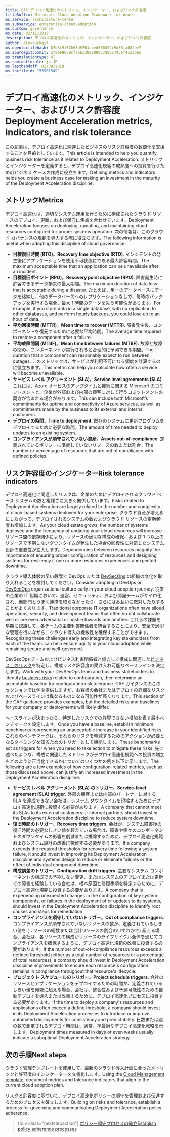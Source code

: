 ```yaml
---
title: CAF:デプロイ高速化のメトリック、インジケーター、およびリスク許容度
titleSuffix: Microsoft Cloud Adoption Framework for Azure
ms.service: architecture-center
ms.subservice: enterprise-cloud-adoption
ms.custom: governance
ms.date: 02/11/2019
description: デプロイ高速化のメトリック、インジケーター、およびリスク許容度
author: alexbuckgit
ms.openlocfilehash: 87d6f9f67b98d5761aced560392c9d38fa682ee7
ms.sourcegitcommit: 273e690c0cfabbc3822089c7d8bc743ef41d2b6e
ms.translationtype: HT
ms.contentlocale: ja-JP
ms.lasthandoff: 02/08/2019
ms.locfileid: "55901549"
---
```

# <a name="deployment-acceleration-metrics-indicators-and-risk-tolerance"></a><span data-ttu-id="80a9b-103">デプロイ高速化のメトリック、インジケーター、およびリスク許容度</span><span class="sxs-lookup"><span data-stu-id="80a9b-103">Deployment Acceleration metrics, indicators, and risk tolerance</span></span>

<span data-ttu-id="80a9b-104">この記事は、デプロイ高速化に関連したビジネスのリスク許容度の数値化を支援することを目的としています。</span><span class="sxs-lookup"><span data-stu-id="80a9b-104">This article is intended to help you quantify business risk tolerance as it relates to Deployment Acceleration.</span></span> <span data-ttu-id="80a9b-105">メトリックとインジケーターを定義すると、デプロイ高速化規範の成熟度への投資を行うためのビジネス ケースの作成に役立ちます。</span><span class="sxs-lookup"><span data-stu-id="80a9b-105">Defining metrics and indicators helps you create a business case for making an investment in the maturity of the Deployment Acceleration discipline.</span></span>

## <a name="metrics"></a><span data-ttu-id="80a9b-106">メトリック</span><span class="sxs-lookup"><span data-stu-id="80a9b-106">Metrics</span></span>

<span data-ttu-id="80a9b-107">デプロイ高速化は、適切なシステム運用を行うために構成されたクラウド リソースのデプロイ、更新、および保守に焦点を合わせています。</span><span class="sxs-lookup"><span data-stu-id="80a9b-107">Deployment Acceleration focuses on deploying, updating, and maintaining cloud resources configured for proper systems operation.</span></span> <span data-ttu-id="80a9b-108">次の情報は、このクラウド ガバナンスの規範を導入する際に役立ちます。</span><span class="sxs-lookup"><span data-stu-id="80a9b-108">The following information is useful when adopting this discipline of cloud governance:</span></span>

- <span data-ttu-id="80a9b-109">**目標復旧時間 (RTO)**。</span><span class="sxs-lookup"><span data-stu-id="80a9b-109">**Recovery time objective (RTO)**.</span></span> <span data-ttu-id="80a9b-110">インシデントの発生後にアプリケーションを使用不可状態にできる最大許容時間。</span><span class="sxs-lookup"><span data-stu-id="80a9b-110">The maximum acceptable time that an application can be unavailable after an incident.</span></span>
- <span data-ttu-id="80a9b-111">**目標復旧ポイント (RPO)**。</span><span class="sxs-lookup"><span data-stu-id="80a9b-111">**Recovery point objective (RPO)**.</span></span> <span data-ttu-id="80a9b-112">障害発生時に許容できるデータ損失の最大期間。</span><span class="sxs-lookup"><span data-stu-id="80a9b-112">The maximum duration of data loss that is acceptable during a disaster.</span></span> <span data-ttu-id="80a9b-113">たとえば、単一のデータベースにデータを格納し、他のデータベースへのレプリケーションなしで、毎時のバックアップを実行する場合、最大 1 時間のデータを失う可能性があります。</span><span class="sxs-lookup"><span data-stu-id="80a9b-113">For example, if you store data in a single database, with no replication to other databases, and perform hourly backups, you could lose up to an hour of data.</span></span>
- <span data-ttu-id="80a9b-114">**平均回復時間 (MTTR)**。</span><span class="sxs-lookup"><span data-stu-id="80a9b-114">**Mean time to recover (MTTR)**.</span></span> <span data-ttu-id="80a9b-115">障害発生後、コンポーネントを復元するために必要な平均時間。</span><span class="sxs-lookup"><span data-stu-id="80a9b-115">The average time required to restore a component after a failure.</span></span>
- <span data-ttu-id="80a9b-116">**平均故障間隔 (MTBF)**。</span><span class="sxs-lookup"><span data-stu-id="80a9b-116">**Mean time between failures (MTBF)**.</span></span> <span data-ttu-id="80a9b-117">故障と故障の間の、コンポーネントが実行されると合理的に予測できる期間。</span><span class="sxs-lookup"><span data-stu-id="80a9b-117">The duration that a component can reasonably expect to run between outages.</span></span> <span data-ttu-id="80a9b-118">このメトリックは、サービスが利用不可になる頻度を計算するのに役立ちます。</span><span class="sxs-lookup"><span data-stu-id="80a9b-118">This metric can help you calculate how often a service will become unavailable.</span></span>
- <span data-ttu-id="80a9b-119">**サービス レベル アグリーメント (SLA)**。</span><span class="sxs-lookup"><span data-stu-id="80a9b-119">**Service level agreements (SLA)**.</span></span> <span data-ttu-id="80a9b-120">これには、Azure サービスのアップタイムと接続に関する Microsoft のコミットメントと、企業が外部および内部の顧客に対して行うコミットメントの両方が含まれる場合があります。</span><span class="sxs-lookup"><span data-stu-id="80a9b-120">This can include both Microsoft’s commitments for uptime and connectivity of Azure services, as well as commitments made by the business to its external and internal customers.</span></span>
- <span data-ttu-id="80a9b-121">**デプロイの時間**。</span><span class="sxs-lookup"><span data-stu-id="80a9b-121">**Time to deployment**.</span></span> <span data-ttu-id="80a9b-122">既存のシステムに更新プログラムをデプロイするために必要な時間。</span><span class="sxs-lookup"><span data-stu-id="80a9b-122">The amount of time needed to deploy updates to an existing system.</span></span>
- <span data-ttu-id="80a9b-123">**コンプライアンスが順守されていない資産**。</span><span class="sxs-lookup"><span data-stu-id="80a9b-123">**Assets out-of-compliance**.</span></span> <span data-ttu-id="80a9b-124">定義されているポリシーに準拠していないリソースの数または割合。</span><span class="sxs-lookup"><span data-stu-id="80a9b-124">The number or percentage of resources that are out of compliance with defined policies.</span></span>

## <a name="risk-tolerance-indicators"></a><span data-ttu-id="80a9b-125">リスク許容度のインジケーター</span><span class="sxs-lookup"><span data-stu-id="80a9b-125">Risk tolerance indicators</span></span>

<span data-ttu-id="80a9b-126">デプロイ高速化に関連したリスクは、企業のためにデプロイされるクラウド ベース システムの数と複雑さに大きく関係しています。</span><span class="sxs-lookup"><span data-stu-id="80a9b-126">Risks related to Deployment Acceleration are largely related to the number and complexity of cloud-based systems deployed for your enterprise.</span></span> <span data-ttu-id="80a9b-127">クラウド資産が増えるにしたがって、デプロイされるシステムの数およびクラウド リソースの更新頻度も増加します。</span><span class="sxs-lookup"><span data-stu-id="80a9b-127">As your cloud estate grows, the number of systems deployed and the frequency of updating your cloud resources will increase.</span></span> <span data-ttu-id="80a9b-128">リソース間の依存関係により、リソースの適切な構成の確保、および 1 つ以上のリソースで予期しないダウンタイムが発生した場合の回復性に対応したシステム設計の重要性が拡大します。</span><span class="sxs-lookup"><span data-stu-id="80a9b-128">Dependencies between resources magnify the importance of ensuring proper configuration of resources and designing systems for resiliency if one or more resources experiences unexpected downtime.</span></span>

<!-- "en-us" location is required for the URL below. -->

<span data-ttu-id="80a9b-129">クラウド導入体験の早い段階で DevOps または [DevSecOps](https://www.microsoft.com/en-us/securityengineering/devsecops) の組織の文化を取り入れることを検討してください。</span><span class="sxs-lookup"><span data-stu-id="80a9b-129">Consider adopting a DevOps or [DevSecOps](https://www.microsoft.com/en-us/securityengineering/devsecops) organizational culture early in your cloud adoption journey.</span></span> <span data-ttu-id="80a9b-130">従来の企業の IT 組織において、運営、セキュリティ、および開発チームがサイロ化され、他部門とうまく連携を取らなかったり、さらにはお互いに敵対したりすることがよくあります。</span><span class="sxs-lookup"><span data-stu-id="80a9b-130">Traditional corporate IT organizations often have siloed operations, security, and development teams that often do not collaborate well or are even adversarial or hostile towards one another.</span></span> <span data-ttu-id="80a9b-131">これらの課題を早期に認識して、各チームの主要利害関係者を統合することにより、安全で適切な管理を行いながら、クラウド導入の機敏性を確保することができます。</span><span class="sxs-lookup"><span data-stu-id="80a9b-131">Recognizing these challenges early and integrating key stakeholders from each of the teams can help ensure agility in your cloud adoption while remaining secure and well-governed.</span></span>

<span data-ttu-id="80a9b-132">DevSecOps チームおよびビジネス利害関係者と協力して構成に関連した[ビジネス上のリスク](business-risks.md)を特定し、構成リスク許容度の受け入れ可能なベースラインを決定します。</span><span class="sxs-lookup"><span data-stu-id="80a9b-132">Work with your DevSecOps team and business stakeholders to identify [business risks](business-risks.md) related to configuration, then determine an acceptable baseline for configuration risk tolerance.</span></span> <span data-ttu-id="80a9b-133">CAF ガイダンスのこのセクションでは例を提供しますが、お客様の会社またはデプロイの詳細なリスクおよびベースラインは異なるものになる可能性が高くなります。</span><span class="sxs-lookup"><span data-stu-id="80a9b-133">This section of the CAF guidance provides examples, but the detailed risks and baselines for your company or deployments will likely differ.</span></span>

<span data-ttu-id="80a9b-134">ベースラインが決まったら、特定したリスクでの許容できない増加を表す最小ベンチマークを設定します。</span><span class="sxs-lookup"><span data-stu-id="80a9b-134">Once you have a baseline, establish minimum benchmarks representing an unacceptable increase in your identified risks.</span></span> <span data-ttu-id="80a9b-135">これらのベンチマークは、それらのリスクを軽減するためのアクションが必要となるタイミングを知るためのトリガーとして機能します。</span><span class="sxs-lookup"><span data-stu-id="80a9b-135">These benchmarks act as triggers for when you need to take action to mitigate these risks.</span></span> <span data-ttu-id="80a9b-136">先に述べたような、構成に関連したメトリックがデプロイ高速化規範への投資の増加をどのように正当化できるかについてのいくつかの例を以下に示します。</span><span class="sxs-lookup"><span data-stu-id="80a9b-136">The following are a few examples of how configuration-related metrics, such as those discussed above, can justify an increased investment in the Deployment Acceleration discipline.</span></span>

- <span data-ttu-id="80a9b-137">**サービス レベル アグリーメント (SLA) のトリガー**。</span><span class="sxs-lookup"><span data-stu-id="80a9b-137">**Service-level agreement (SLA) trigger**.</span></span> <span data-ttu-id="80a9b-138">外部の顧客または内部のパートナーに対する SLA を達成できない会社は、システム ダウンタイムを短縮するためにデプロイ高速化規範に投資する必要があります。</span><span class="sxs-lookup"><span data-stu-id="80a9b-138">A company that cannot meet its SLAs to its external customers or internal partners should invest in the Deployment Acceleration discipline to reduce system downtime.</span></span>
- <span data-ttu-id="80a9b-139">**復旧時間のトリガー**。</span><span class="sxs-lookup"><span data-stu-id="80a9b-139">**Recovery time triggers**.</span></span> <span data-ttu-id="80a9b-140">会社が、システム障害後の復旧時間の必要なしきい値を超えている場合は、障害や個々のコンポーネントのダウンタイムの影響を削減または排除するために、デプロイ高速化規範およびシステム設計の改善に投資する必要があります。</span><span class="sxs-lookup"><span data-stu-id="80a9b-140">If a company exceeds the required thresholds for recovery time following a system failure, it should invest in improving its Deployment Acceleration discipline and systems design to reduce or eliminate failures or the effect of individual component downtime.</span></span>
- <span data-ttu-id="80a9b-141">**構成誤差のトリガー**。</span><span class="sxs-lookup"><span data-stu-id="80a9b-141">**Configuration drift triggers**.</span></span> <span data-ttu-id="80a9b-142">主要なシステム コンポーネントの構成での予期しない変更、またはシステムのデプロイまたは更新での障害を経験している会社は、根本原因と修復手順を特定するために、デプロイ高速化規範に投資する必要があります。</span><span class="sxs-lookup"><span data-stu-id="80a9b-142">A company that is experiencing unexpected changes in the configuration of key system components, or failures in the deployment of or updates to its systems, should invest in the Deployment Acceleration discipline to identify root causes and steps for remediation.</span></span>  
- <span data-ttu-id="80a9b-143">**コンプライアンスを順守していないトリガー**。</span><span class="sxs-lookup"><span data-stu-id="80a9b-143">**Out of compliance triggers**.</span></span> <span data-ttu-id="80a9b-144">コンプライアンスが順守されていないリソースの数が、定義されているしきい値を (リソースの総数または合計リソースの割合のいずれかで) 超える場合、会社は、各リソースの構成がリソースのライフサイクル全体を通じてコンプライアンスを確保するように、デプロイ高速化規範の改善に投資する必要があります。</span><span class="sxs-lookup"><span data-stu-id="80a9b-144">If the number of out-of-compliance resources exceeds a defined threshold (either as a total number of resources or a percentage of total resources), a company should invest in Deployment Acceleration discipline improvements to ensure each resource's configuration remains in compliance throughout that resource's lifecycle.</span></span>
- <span data-ttu-id="80a9b-145">**プロジェクト スケジュールのトリガー**。</span><span class="sxs-lookup"><span data-stu-id="80a9b-145">**Project schedule triggers**.</span></span> <span data-ttu-id="80a9b-146">会社のリソースとアプリケーションをデプロイするための時間が、定義されているしきい値を頻繁に超える場合、会社は、整合性および予測可能性のための自動デプロイを導入または改善するために、デプロイ高速化プロセスに投資する必要があります。</span><span class="sxs-lookup"><span data-stu-id="80a9b-146">If the time to deploy a company's resources and applications often exceed a define threshold, a company should invest in its Deployment Acceleration processes to introduce or improve automated deployments for consistency and predictability.</span></span> <span data-ttu-id="80a9b-147">日数または週の数で測定されるデプロイ時間は、通常、準最適なデプロイ高速化戦略を示します。</span><span class="sxs-lookup"><span data-stu-id="80a9b-147">Deployment times measured in days or even weeks usually indicate a suboptimal Deployment Acceleration strategy.</span></span>

## <a name="next-steps"></a><span data-ttu-id="80a9b-148">次の手順</span><span class="sxs-lookup"><span data-stu-id="80a9b-148">Next steps</span></span>

<span data-ttu-id="80a9b-149">[クラウド管理テンプレート](./template.md)を使用して、最新のクラウド導入計画に合ったメトリックと許容度のインジケーターを文書化します。</span><span class="sxs-lookup"><span data-stu-id="80a9b-149">Using the [Cloud Management template](./template.md), document metrics and tolerance indicators that align to the current cloud adoption plan.</span></span>

<span data-ttu-id="80a9b-150">リスクと許容度に基づいて、デプロイ高速化ポリシーの順守を管理および伝達するためのプロセスを確立します。</span><span class="sxs-lookup"><span data-stu-id="80a9b-150">Building on risks and tolerance, establish a process for governing and communicating Deployment Acceleration policy adherence.</span></span>

> [!div class="nextstepaction"]
> [<span data-ttu-id="80a9b-151">ポリシー順守プロセスの確立</span><span class="sxs-lookup"><span data-stu-id="80a9b-151">Establish policy adherence processes</span></span>](compliance-processes.md)
